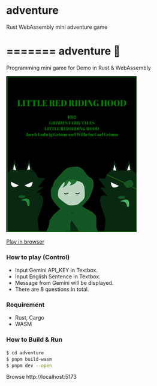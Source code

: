 # adventure
Rust WebAssembly mini adventure game

=======
adventure 🎨
========
Programming mini game for Demo in Rust & WebAssembly

[![screenshot](screen.png)](https://myurioka.github.io/adventure/)

[Play in browser](https://myurioka.github.io/adventure)

### How to play (Control)

  * Input Gemini API_KEY in Textbox.
  * Input English Sentence in Textbox.
  * Message from Gemini will be displayed.
  * There are 8 questions in total.

### Requirement
  * Rust, Cargo
  * WASM

### How to Build & Run

  ```sh
  $ cd adventure
  $ pnpm build-wasm
  $ pnpm dev --open
  ```
  Browse http://localhost:5173
